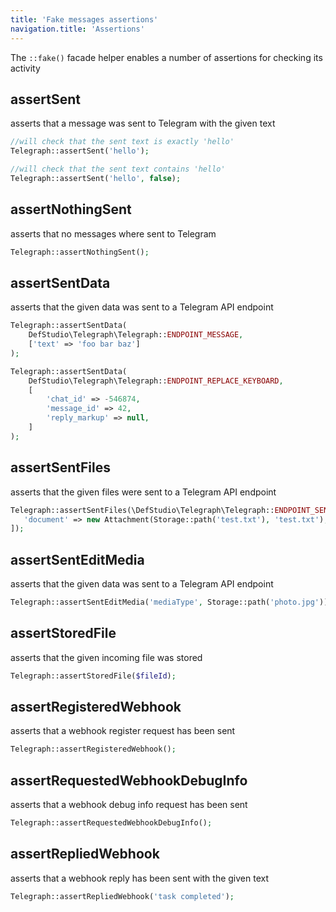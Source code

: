 ```yaml
---
title: 'Fake messages assertions'
navigation.title: 'Assertions'
---
```


The `::fake()` facade helper enables a number of assertions for checking its activity

## assertSent

asserts that a message was sent to Telegram with the given text

```php
//will check that the sent text is exactly 'hello'
Telegraph::assertSent('hello');

//will check that the sent text contains 'hello'
Telegraph::assertSent('hello', false);
```

## assertNothingSent

asserts that no messages where sent to Telegram

```php
Telegraph::assertNothingSent();
```

## assertSentData

asserts that the given data was sent to a Telegram API endpoint

```php
Telegraph::assertSentData(
    DefStudio\Telegraph\Telegraph::ENDPOINT_MESSAGE, 
    ['text' => 'foo bar baz']
);

Telegraph::assertSentData(
    DefStudio\Telegraph\Telegraph::ENDPOINT_REPLACE_KEYBOARD,
    [
        'chat_id' => -546874,
        'message_id' => 42,
        'reply_markup' => null,
    ]
);
```

## assertSentFiles

asserts that the given files were sent to a Telegram API endpoint

```php
Telegraph::assertSentFiles(\DefStudio\Telegraph\Telegraph::ENDPOINT_SEND_DOCUMENT, [
   'document' => new Attachment(Storage::path('test.txt'), 'test.txt'),
]);
```

## assertSentEditMedia

asserts that the given data was sent to a Telegram API endpoint

```php
Telegraph::assertSentEditMedia('mediaType', Storage::path('photo.jpg'));
```

## assertStoredFile

asserts that the given incoming file was stored

```php
Telegraph::assertStoredFile($fileId);
```

## assertRegisteredWebhook

asserts that a webhook register request has been sent

```php
Telegraph::assertRegisteredWebhook();
```

## assertRequestedWebhookDebugInfo

asserts that a webhook debug info request has been sent

```php
Telegraph::assertRequestedWebhookDebugInfo();
```

## assertRepliedWebhook

asserts that a webhook reply has been sent with the given text

```php
Telegraph::assertRepliedWebhook('task completed');
```

